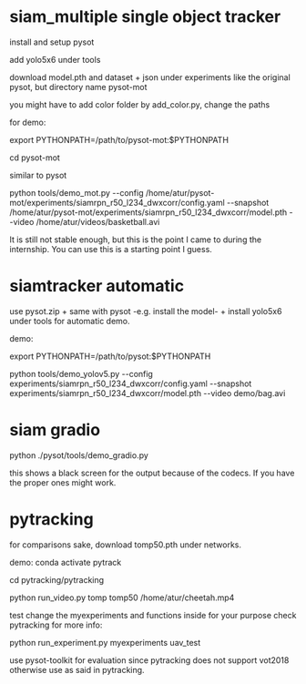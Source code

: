 # siam_multiple single object tracker
install and setup pysot

add yolo5x6 under tools

download model.pth and dataset + json under experiments like the original pysot, but directory name pysot-mot

you might have to add color folder by add_color.py, change the paths


for demo:

export PYTHONPATH=/path/to/pysot-mot:$PYTHONPATH

cd pysot-mot

similar to pysot

python tools/demo_mot.py --config /home/atur/pysot-mot/experiments/siamrpn_r50_l234_dwxcorr/config.yaml --snapshot /home/atur/pysot-mot/experiments/siamrpn_r50_l234_dwxcorr/model.pth --video /home/atur/videos/basketball.avi

It is still not stable enough, but this is the point I came to during the internship. You can use this is a starting point I guess.

# siamtracker automatic

use pysot.zip + same with pysot -e.g. install the model- + install yolo5x6 under tools for automatic demo.

demo:

export PYTHONPATH=/path/to/pysot:$PYTHONPATH

python tools/demo_yolov5.py --config experiments/siamrpn_r50_l234_dwxcorr/config.yaml --snapshot experiments/siamrpn_r50_l234_dwxcorr/model.pth --video demo/bag.avi

# siam gradio

python ./pysot/tools/demo_gradio.py

this shows a black screen for the output because of the codecs. If you have the proper ones might work.

# pytracking

for comparisons sake, download tomp50.pth under networks.

demo:
conda activate pytrack

cd pytracking/pytracking

python run_video.py tomp tomp50 /home/atur/cheetah.mp4

test change the myexperiments and functions inside for your purpose check pytracking for more info:

python run_experiment.py myexperiments uav_test

use pysot-toolkit for evaluation since pytracking does not support vot2018 otherwise use as said in pytracking.

